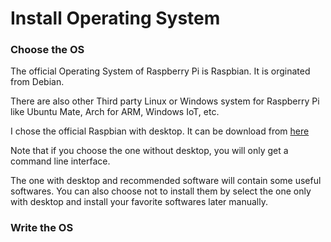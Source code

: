 # Install Operating System

### Choose the OS

The official Operating System of Raspberry Pi is Raspbian. It is orginated from Debian.

There are also other Third party Linux or Windows system for Raspberry Pi like Ubuntu Mate, Arch for ARM, Windows IoT, etc.

I chose the official Raspbian with desktop. It can be download from [here](https://www.raspberrypi.org/downloads/raspbian/)

Note that if you choose the one without desktop, you will only get a command line interface.

The one with desktop and recommended software will contain some useful softwares. You can also choose not to install them by select the one only with desktop and install your favorite softwares later manually.

### Write the OS
